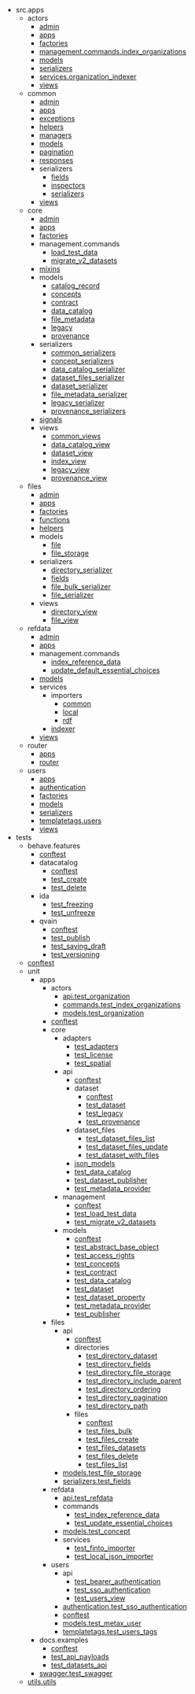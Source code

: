 - src.apps
    - actors
        - [admin](src/apps/actors/admin.md)
        - [apps](src/apps/actors/apps.md)
        - [factories](src/apps/actors/factories.md)
        - [management.commands.index_organizations](src/apps/actors/management/commands/index_organizations.md)
        - [models](src/apps/actors/models.md)
        - [serializers](src/apps/actors/serializers.md)
        - [services.organization_indexer](src/apps/actors/services/organization_indexer.md)
        - [views](src/apps/actors/views.md)
    - common
        - [admin](src/apps/common/admin.md)
        - [apps](src/apps/common/apps.md)
        - [exceptions](src/apps/common/exceptions.md)
        - [helpers](src/apps/common/helpers.md)
        - [managers](src/apps/common/managers.md)
        - [models](src/apps/common/models.md)
        - [pagination](src/apps/common/pagination.md)
        - [responses](src/apps/common/responses.md)
        - serializers
            - [fields](src/apps/common/serializers/fields.md)
            - [inspectors](src/apps/common/serializers/inspectors.md)
            - [serializers](src/apps/common/serializers/serializers.md)
        - [views](src/apps/common/views.md)
    - core
        - [admin](src/apps/core/admin.md)
        - [apps](src/apps/core/apps.md)
        - [factories](src/apps/core/factories.md)
        - management.commands
            - [load_test_data](src/apps/core/management/commands/load_test_data.md)
            - [migrate_v2_datasets](src/apps/core/management/commands/migrate_v2_datasets.md)
        - [mixins](src/apps/core/mixins.md)
        - models
            - [catalog_record](src/apps/core/models/catalog_record.md)
            - [concepts](src/apps/core/models/concepts.md)
            - [contract](src/apps/core/models/contract.md)
            - [data_catalog](src/apps/core/models/data_catalog.md)
            - [file_metadata](src/apps/core/models/file_metadata.md)
            - [legacy](src/apps/core/models/legacy.md)
            - [provenance](src/apps/core/models/provenance.md)
        - serializers
            - [common_serializers](src/apps/core/serializers/common_serializers.md)
            - [concept_serializers](src/apps/core/serializers/concept_serializers.md)
            - [data_catalog_serializer](src/apps/core/serializers/data_catalog_serializer.md)
            - [dataset_files_serializer](src/apps/core/serializers/dataset_files_serializer.md)
            - [dataset_serializer](src/apps/core/serializers/dataset_serializer.md)
            - [file_metadata_serializer](src/apps/core/serializers/file_metadata_serializer.md)
            - [legacy_serializer](src/apps/core/serializers/legacy_serializer.md)
            - [provenance_serializers](src/apps/core/serializers/provenance_serializers.md)
        - [signals](src/apps/core/signals.md)
        - views
            - [common_views](src/apps/core/views/common_views.md)
            - [data_catalog_view](src/apps/core/views/data_catalog_view.md)
            - [dataset_view](src/apps/core/views/dataset_view.md)
            - [index_view](src/apps/core/views/index_view.md)
            - [legacy_view](src/apps/core/views/legacy_view.md)
            - [provenance_view](src/apps/core/views/provenance_view.md)
    - files
        - [admin](src/apps/files/admin.md)
        - [apps](src/apps/files/apps.md)
        - [factories](src/apps/files/factories.md)
        - [functions](src/apps/files/functions.md)
        - [helpers](src/apps/files/helpers.md)
        - models
            - [file](src/apps/files/models/file.md)
            - [file_storage](src/apps/files/models/file_storage.md)
        - serializers
            - [directory_serializer](src/apps/files/serializers/directory_serializer.md)
            - [fields](src/apps/files/serializers/fields.md)
            - [file_bulk_serializer](src/apps/files/serializers/file_bulk_serializer.md)
            - [file_serializer](src/apps/files/serializers/file_serializer.md)
        - views
            - [directory_view](src/apps/files/views/directory_view.md)
            - [file_view](src/apps/files/views/file_view.md)
    - refdata
        - [admin](src/apps/refdata/admin.md)
        - [apps](src/apps/refdata/apps.md)
        - management.commands
            - [index_reference_data](src/apps/refdata/management/commands/index_reference_data.md)
            - [update_default_essential_choices](src/apps/refdata/management/commands/update_default_essential_choices.md)
        - [models](src/apps/refdata/models.md)
        - services
            - importers
                - [common](src/apps/refdata/services/importers/common.md)
                - [local](src/apps/refdata/services/importers/local.md)
                - [rdf](src/apps/refdata/services/importers/rdf.md)
            - [indexer](src/apps/refdata/services/indexer.md)
        - [views](src/apps/refdata/views.md)
    - router
        - [apps](src/apps/router/apps.md)
        - [router](src/apps/router/router.md)
    - users
        - [apps](src/apps/users/apps.md)
        - [authentication](src/apps/users/authentication.md)
        - [factories](src/apps/users/factories.md)
        - [models](src/apps/users/models.md)
        - [serializers](src/apps/users/serializers.md)
        - [templatetags.users](src/apps/users/templatetags/users.md)
        - [views](src/apps/users/views.md)
- tests
    - behave.features
        - [conftest](tests/behave/features/conftest.md)
        - datacatalog
            - [conftest](tests/behave/features/datacatalog/conftest.md)
            - [test_create](tests/behave/features/datacatalog/test_create.md)
            - [test_delete](tests/behave/features/datacatalog/test_delete.md)
        - ida
            - [test_freezing](tests/behave/features/ida/test_freezing.md)
            - [test_unfreeze](tests/behave/features/ida/test_unfreeze.md)
        - qvain
            - [conftest](tests/behave/features/qvain/conftest.md)
            - [test_publish](tests/behave/features/qvain/test_publish.md)
            - [test_saving_draft](tests/behave/features/qvain/test_saving_draft.md)
            - [test_versioning](tests/behave/features/qvain/test_versioning.md)
    - [conftest](tests/conftest.md)
    - unit
        - apps
            - actors
                - [api.test_organization](tests/unit/apps/actors/api/test_organization.md)
                - [commands.test_index_organizations](tests/unit/apps/actors/commands/test_index_organizations.md)
                - [models.test_organization](tests/unit/apps/actors/models/test_organization.md)
            - [conftest](tests/unit/apps/conftest.md)
            - core
                - adapters
                    - [test_adapters](tests/unit/apps/core/adapters/test_adapters.md)
                    - [test_license](tests/unit/apps/core/adapters/test_license.md)
                    - [test_spatial](tests/unit/apps/core/adapters/test_spatial.md)
                - api
                    - [conftest](tests/unit/apps/core/api/conftest.md)
                    - dataset
                        - [conftest](tests/unit/apps/core/api/dataset/conftest.md)
                        - [test_dataset](tests/unit/apps/core/api/dataset/test_dataset.md)
                        - [test_legacy](tests/unit/apps/core/api/dataset/test_legacy.md)
                        - [test_provenance](tests/unit/apps/core/api/dataset/test_provenance.md)
                    - dataset_files
                        - [test_dataset_files_list](tests/unit/apps/core/api/dataset_files/test_dataset_files_list.md)
                        - [test_dataset_files_update](tests/unit/apps/core/api/dataset_files/test_dataset_files_update.md)
                        - [test_dataset_with_files](tests/unit/apps/core/api/dataset_files/test_dataset_with_files.md)
                    - [json_models](tests/unit/apps/core/api/json_models.md)
                    - [test_data_catalog](tests/unit/apps/core/api/test_data_catalog.md)
                    - [test_dataset_publisher](tests/unit/apps/core/api/test_dataset_publisher.md)
                    - [test_metadata_provider](tests/unit/apps/core/api/test_metadata_provider.md)
                - management
                    - [conftest](tests/unit/apps/core/management/conftest.md)
                    - [test_load_test_data](tests/unit/apps/core/management/test_load_test_data.md)
                    - [test_migrate_v2_datasets](tests/unit/apps/core/management/test_migrate_v2_datasets.md)
                - models
                    - [conftest](tests/unit/apps/core/models/conftest.md)
                    - [test_abstract_base_object](tests/unit/apps/core/models/test_abstract_base_object.md)
                    - [test_access_rights](tests/unit/apps/core/models/test_access_rights.md)
                    - [test_concepts](tests/unit/apps/core/models/test_concepts.md)
                    - [test_contract](tests/unit/apps/core/models/test_contract.md)
                    - [test_data_catalog](tests/unit/apps/core/models/test_data_catalog.md)
                    - [test_dataset](tests/unit/apps/core/models/test_dataset.md)
                    - [test_dataset_property](tests/unit/apps/core/models/test_dataset_property.md)
                    - [test_metadata_provider](tests/unit/apps/core/models/test_metadata_provider.md)
                    - [test_publisher](tests/unit/apps/core/models/test_publisher.md)
            - files
                - api
                    - [conftest](tests/unit/apps/files/api/conftest.md)
                    - directories
                        - [test_directory_dataset](tests/unit/apps/files/api/directories/test_directory_dataset.md)
                        - [test_directory_fields](tests/unit/apps/files/api/directories/test_directory_fields.md)
                        - [test_directory_file_storage](tests/unit/apps/files/api/directories/test_directory_file_storage.md)
                        - [test_directory_include_parent](tests/unit/apps/files/api/directories/test_directory_include_parent.md)
                        - [test_directory_ordering](tests/unit/apps/files/api/directories/test_directory_ordering.md)
                        - [test_directory_pagination](tests/unit/apps/files/api/directories/test_directory_pagination.md)
                        - [test_directory_path](tests/unit/apps/files/api/directories/test_directory_path.md)
                    - files
                        - [conftest](tests/unit/apps/files/api/files/conftest.md)
                        - [test_files_bulk](tests/unit/apps/files/api/files/test_files_bulk.md)
                        - [test_files_create](tests/unit/apps/files/api/files/test_files_create.md)
                        - [test_files_datasets](tests/unit/apps/files/api/files/test_files_datasets.md)
                        - [test_files_delete](tests/unit/apps/files/api/files/test_files_delete.md)
                        - [test_files_list](tests/unit/apps/files/api/files/test_files_list.md)
                - [models.test_file_storage](tests/unit/apps/files/models/test_file_storage.md)
                - [serializers.test_fields](tests/unit/apps/files/serializers/test_fields.md)
            - refdata
                - [api.test_refdata](tests/unit/apps/refdata/api/test_refdata.md)
                - commands
                    - [test_index_reference_data](tests/unit/apps/refdata/commands/test_index_reference_data.md)
                    - [test_update_essential_choices](tests/unit/apps/refdata/commands/test_update_essential_choices.md)
                - [models.test_concept](tests/unit/apps/refdata/models/test_concept.md)
                - services
                    - [test_finto_importer](tests/unit/apps/refdata/services/test_finto_importer.md)
                    - [test_local_json_importer](tests/unit/apps/refdata/services/test_local_json_importer.md)
            - users
                - api
                    - [test_bearer_authentication](tests/unit/apps/users/api/test_bearer_authentication.md)
                    - [test_sso_authentication](tests/unit/apps/users/api/test_sso_authentication.md)
                    - [test_users_view](tests/unit/apps/users/api/test_users_view.md)
                - [authentication.test_sso_authentication](tests/unit/apps/users/authentication/test_sso_authentication.md)
                - [conftest](tests/unit/apps/users/conftest.md)
                - [models.test_metax_user](tests/unit/apps/users/models/test_metax_user.md)
                - [templatetags.test_users_tags](tests/unit/apps/users/templatetags/test_users_tags.md)
        - docs.examples
            - [conftest](tests/unit/docs/examples/conftest.md)
            - [test_api_payloads](tests/unit/docs/examples/test_api_payloads.md)
            - [test_datasets_api](tests/unit/docs/examples/test_datasets_api.md)
        - [swagger.test_swagger](tests/unit/swagger/test_swagger.md)
    - [utils.utils](tests/utils/utils.md)

